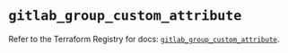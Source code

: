 # `gitlab_group_custom_attribute`

Refer to the Terraform Registry for docs: [`gitlab_group_custom_attribute`](https://registry.terraform.io/providers/gitlabhq/gitlab/16.11.0/docs/resources/group_custom_attribute).
